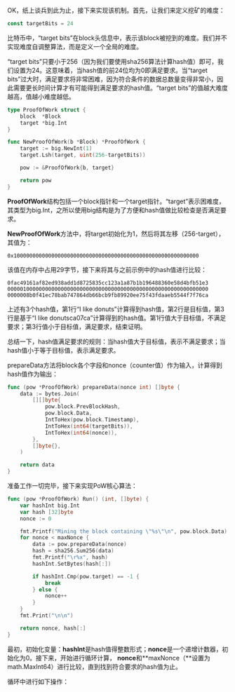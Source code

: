 OK，纸上谈兵到此为止，接下来实现该机制。首先，让我们来定义挖矿的难度：

```go
const targetBits = 24
```

比特币中，“target bits”在block头信息中，表示该block被挖到的难度。我们并不实现难度自调整算法，而是定义一个全局的难度。

“target bits”只要小于256（因为我们要使用sha256算法计算hash值）即可，我们设置为24。这意味着，当hash值的前24位均为0即满足要求。当“target bits”过大时，满足要求将非常困难，因为符合条件的数据总数量变得非常小，因此需要更长时间计算才有可能得到满足要求的hash值。“target bits”的值越大难度越高，值越小难度越低。

```go
type ProofOfWork struct {
    block  *Block
    target *big.Int
}

func NewProofOfWork(b *Block) *ProofOfWork {
    target := big.NewInt(1)
    target.Lsh(target, uint(256-targetBits))

    pow := &ProofOfWork{b, target}

    return pow
}
```

**ProofOfWork**结构包括一个block指针和一个target指针。“target”表示困难度，其类型为big.Int，之所以使用big结构是为了方便和hash值做比较检查是否满足要求。

**NewProofOfWork**方法中，将target初始化为1，然后将其左移（256-target），其值为：

```
0x10000000000000000000000000000000000000000000000000000000000
```

该值在内存中占用29字节，接下来将其与之前示例中的hash值进行比较：

```
0fac49161af82ed938add1d8725835cc123a1a87b1b196488360e58d4bfb51e3
0000010000000000000000000000000000000000000000000000000000000000
0000008b0f41ec78bab747864db66bcb9fb89920ee75f43fdaaeb5544f7f76ca
```

上述有3个hash值，第1行“I like donuts”计算得到hash值，第2行是目标值，第3行是基于“I like donutsca07ca”计算得到的hash值。第1行值大于目标值，不满足要求；第3行值小于目标值，满足要求，结束证明。

总结一下，hash值满足要求的规则：当hash值大于目标值，表示不满足要求；当hash值小于等于目标值，表示满足要求。

prepareData方法将block各个字段和nonce（counter值）作为输入，计算得到hash值作为输出：

```go
func (pow *ProofOfWork) prepareData(nonce int) []byte {
    data := bytes.Join(
        [][]byte{
            pow.block.PrevBlockHash,
            pow.block.Data,
            IntToHex(pow.block.Timestamp),
            IntToHex(int64(targetBits)),
            IntToHex(int64(nonce)),
        },
        []byte{},
    )

    return data
}
```

准备工作一切完毕，接下来实现PoW核心算法：

```go
func (pow *ProofOfWork) Run() (int, []byte) {
    var hashInt big.Int
    var hash [32]byte
    nonce := 0

    fmt.Printf("Mining the block containing \"%s\"\n", pow.block.Data)
    for nonce < maxNonce {
        data := pow.prepareData(nonce)
        hash = sha256.Sum256(data)
        fmt.Printf("\r%x", hash)
        hashInt.SetBytes(hash[:])

        if hashInt.Cmp(pow.target) == -1 {
            break
        } else {
            nonce++
        }
    }
    fmt.Print("\n\n")

    return nonce, hash[:]
}
```

最初，初始化变量：**hashInt**是hash值得整数形式；**nonce**是一个递增计数器，初始化为0。接下来，开始进行循环计算， **nonce**和**maxNonce（**设置为math.MaxInt64）进行比较，直到找到符合要求的hash值为止。

循环中进行如下操作：

